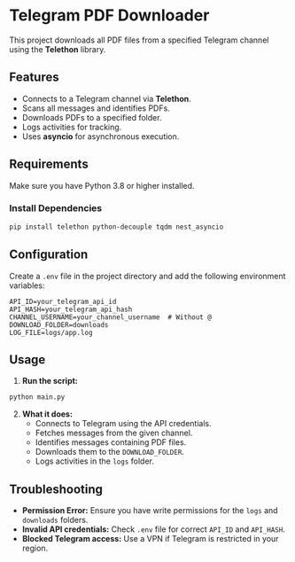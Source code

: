# Telegram PDF Downloader

This project downloads all PDF files from a specified Telegram channel using the **Telethon** library.

## Features
- Connects to a Telegram channel via **Telethon**.
- Scans all messages and identifies PDFs.
- Downloads PDFs to a specified folder.
- Logs activities for tracking.
- Uses **asyncio** for asynchronous execution.

## Requirements
Make sure you have Python 3.8 or higher installed.

### Install Dependencies
```sh
pip install telethon python-decouple tqdm nest_asyncio
```

## Configuration
Create a `.env` file in the project directory and add the following environment variables:

```env
API_ID=your_telegram_api_id
API_HASH=your_telegram_api_hash
CHANNEL_USERNAME=your_channel_username  # Without @
DOWNLOAD_FOLDER=downloads
LOG_FILE=logs/app.log
```

## Usage

1. **Run the script:**
```sh
python main.py
```

2. **What it does:**
   - Connects to Telegram using the API credentials.
   - Fetches messages from the given channel.
   - Identifies messages containing PDF files.
   - Downloads them to the `DOWNLOAD_FOLDER`.
   - Logs activities in the `logs` folder.

## Troubleshooting

- **Permission Error:** Ensure you have write permissions for the `logs` and `downloads` folders.
- **Invalid API credentials:** Check `.env` file for correct `API_ID` and `API_HASH`.
- **Blocked Telegram access:** Use a VPN if Telegram is restricted in your region.
